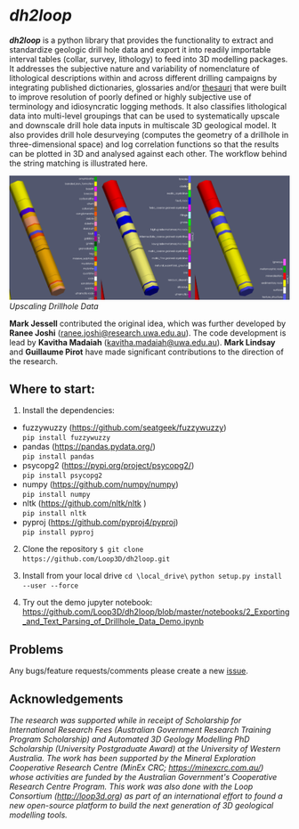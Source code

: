 # *dh2loop*

***dh2loop*** is a python library that provides the functionality to extract and standardize geologic drill hole data and export it into readily importable interval tables (collar, survey, lithology) to feed into 3D modelling packages. It addresses the subjective nature and variability of nomenclature of lithological descriptions within and across different drilling campaigns by integrating published dictionaries, glossaries and/or [thesauri](https://github.com/Loop3D/dh2loop/blob/master/Thesauri.md) that were built to improve resolution of poorly defined or highly subjective use of terminology and idiosyncratic logging methods. It also classifies lithological data into multi-level groupings that can be used to systematically upscale and downscale drill hole data inputs in multiscale 3D geological model. It also provides drill hole desurveying (computes the geometry of a drillhole in three-dimensional space) and log correlation functions so that the results can be plotted in 3D and analysed against each other. The workflow behind the string matching is illustrated here. 

![Upscaling Drillhole Data](images/drillholes2.png)
*Upscaling Drillhole Data*

**Mark Jessell** contributed the original idea, which was further developed by **Ranee Joshi** (ranee.joshi@research.uwa.edu.au). The code development is lead by **Kavitha Madaiah** (kavitha.madaiah@uwa.edu.au). **Mark Lindsay** and **Guillaume Pirot** have made significant contributions to the direction of the research. 

## Where to start:
  
1. Install the dependencies:
- fuzzywuzzy (https://github.com/seatgeek/fuzzywuzzy) <br>
`pip install fuzzywuzzy` <br>
- pandas (https://pandas.pydata.org/)  <br>
`pip install pandas` <br>
- psycopg2 (https://pypi.org/project/psycopg2/)  <br>
`pip install psycopg2` <br>
- numpy (https://github.com/numpy/numpy)  <br>
`pip install numpy` <br>
- nltk (https://github.com/nltk/nltk )  <br>
`pip install nltk` <br>
- pyproj (https://github.com/pyproj4/pyproj)  <br>
`pip install pyproj`  <br>

2. Clone the repository
`$ git clone https://github.com/Loop3D/dh2loop.git`

3. Install from your local drive
`cd \local_drive\`
`python setup.py install --user --force`

4. Try out the demo jupyter notebook:
https://github.com/Loop3D/dh2loop/blob/master/notebooks/2_Exporting_and_Text_Parsing_of_Drillhole_Data_Demo.ipynb


## Problems
Any bugs/feature requests/comments please create a new [issue](https://github.com/Loop3D/dh2loop/issues). 

## Acknowledgements
*The research was supported while in receipt of Scholarship for International Research Fees (Australian Government Research Training Program Scholarship) and Automated 3D Geology Modelling PhD Scholarship (University Postgraduate Award) at the University of Western Australia. The work has been supported by the Mineral Exploration Cooperative Research Centre (MinEx CRC; https://minexcrc.com.au/) whose activities are funded by the Australian Government's Cooperative Research Centre Program. This work was also done with the Loop Consortium (http://loop3d.org) as part of an international effort to found a new open-source platform to build the next generation of 3D geological modelling tools.*

